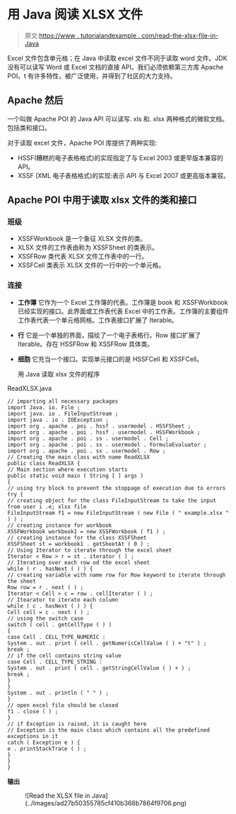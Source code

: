 # 用 Java 阅读 XLSX 文件

> 原文:[https://www . tutorialandexample . com/read-the-xlsx-file-in-Java](https://www.tutorialandexample.com/read-the-xlsx-file-in-java)

Excel 文件包含单元格；在 Java 中读取 excel 文件不同于读取 word 文件。JDK 没有可以读写 Word 或 Excel 文档的直接 API。我们必须依赖第三方库 Apache POI。t 有许多特性，被广泛使用，并得到了社区的大力支持。

## Apache 然后

一个叫做 Apache POI 的 Java API 可以读写. xls 和. xlsx 两种格式的微软文档。包括类和接口。

对于读取 excel 文件，Apache POI 库提供了两种实现:

*   HSSF(糟糕的电子表格格式)的实现指定了与 Excel 2003 或更早版本兼容的 API。
*   XSSF (XML 电子表格格式)的实现:表示 API 与 Excel 2007 或更高版本兼容。

## Apache POI 中用于读取 xlsx 文件的类和接口

### 班级

*   XSSFWorkbook 是一个象征 XLSX 文件的类。
*   XLSX 文件的工作表由称为 XSSFSheet 的类表示。
*   XSSFRow 类代表 XLSX 文件工作表中的一行。
*   XSSFCell 类表示 XLSX 文件的一行中的一个单元格。

### 连接

*   **工作簿**
    它作为一个 Excel 工作簿的代表。工作簿是 book 和 XSSFWorkbook 已经实现的接口。此界面或工作表代表 Excel 中的工作表。工作簿的主要组件工作表代表一个单元格网格。工作表接口扩展了 Iterable。

*   **行**
    它是一个单独的界面，描绘了一个电子表格行。Row 接口扩展了 Iterable。存在 HSSFRow 和 XSSFRow 具体类。

*   **细胞**
    它充当一个接口。实现单元接口的是 HSSFCell 和 XSSFCell。

    用 Java 读取 xlsx 文件的程序

ReadXLSX.java

```
// importing all necessary packages
import Java. io. File ;
import java. io . FileInputStream ;
import java . io . IOException ;
import org . apache . poi . hssf . usermodel . HSSFSheet ;
import org . apache . poi . hssf . usermodel . HSSFWorkbook ;
import org . apache . poi . ss . usermodel . Cell ;
import org . apache . poi . ss . usermodel . FormulaEvaluator ;
import org . apache . poi . ss . usermodel . Row ;
// Creating the main class with name ReadXLSX
public class ReadXLSX {
// Main section where execution starts
public static void main ( String [ ] args )
{
// using try block to prevent the stoppage of execution due to errors
try {
// creating object for the class FileInputStream to take the input from user i .e; xlsx file
FileInputStream f1 = new FileInputStream ( new File ( " example.xlsx " ) ) ;
// creating instance for workbook
XSSFWorkbook workbook1 = new XSSFWorkbook ( f1 ) ;
// creating instance for the class XSSFSheet
XSSFSheet st = workbook1 . getSheetAt ( 0 ) ;
// Using Iterator to iterate through the excel sheet
Iterator < Row > r = st . iterator ( ) ;
// Iterating over each row od the excel sheet
while ( r . hasNext ( ) ) {
// creating variable with name row for Row keyword to iterate through the sheet
Row row = r . next ( ) ;
Iterator < Cell > c = row . cellIterator ( ) ;
// Itearator to iterate each column
while ( c . hasNext ( ) ) {
Cell cell = c . next ( ) ;
// using the switch case 
switch ( cell . getCellType ( ) ) 
{
case Cell . CELL_TYPE_NUMERIC :
System . out . print ( cell . getNumericCellValue ( ) + "t" ) ;
break ;
// if the cell contains string value
case Cell . CELL_TYPE_STRING :
System . out . print ( cell . getStringCellValue ( ) + ) ;
break ;
}
}
System . out . println ( " " ) ;
}
// open excel file should be closed
f1 . close ( ) ;
}
// if Exception is raised, it is caught here 
// Exception is the main class which contains all the predefined exceptions in it
catch ( Exception e ) {
e . printStackTrace ( ) ;
}
}
}
```

**输出**

<figure class="wp-block-image">![Read the XLSX file in Java](../Images/ad27b50355785cf410b368b7864f9706.png)</figure>